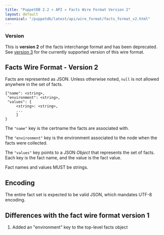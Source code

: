 ```yaml
---
title: "PuppetDB 2.2 » API » Facts Wire Format Version 2"
layout: default
canonical: "/puppetdb/latest/api/wire_format/facts_format_v2.html"
---
```


[facts_v3]: facts_format_v3.html

### Version

This is **version 2** of the facts interchange format and has been deprecated. See [version 3][facts_v3] for the currently supported version of this wire format.

## Facts Wire Format - Version 2

Facts are represented as JSON. Unless otherwise noted, `null` is not
allowed anywhere in the set of facts.

    {"name": <string>,
     "environment": <string>,
     "values": {
         <string>: <string>,
         ...
         }
    }

The `"name"` key is the certname the facts are associated with.

The `"environment"` key is the environment associated to the node when the facts were collected.

The `"values"` key points to a JSON _Object_ that represents the set
of facts. Each key is the fact name, and the value is the fact value.

Fact names and values MUST be strings.

## Encoding

The entire fact set is expected to be valid JSON, which mandates UTF-8
encoding.


Differences with the fact wire format version 1
-----

1. Added an "environment" key to the top-level facts object
